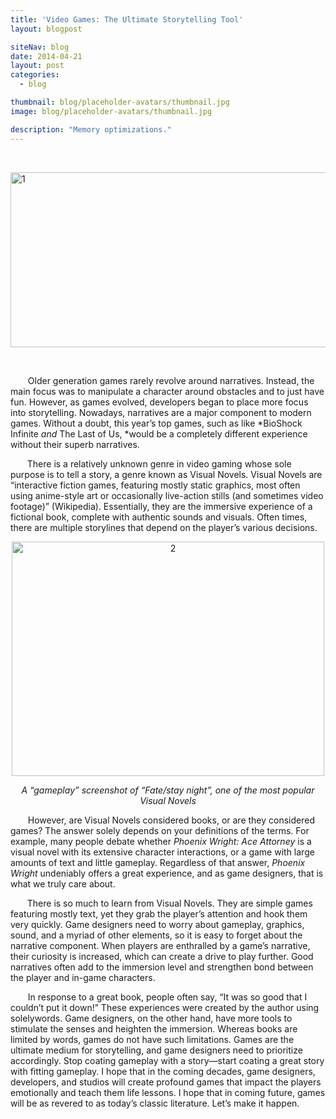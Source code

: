 ```yaml
---
title: 'Video Games: The Ultimate Storytelling Tool'
layout: blogpost

siteNav: blog
date: 2014-04-21
layout: post
categories:
  - blog

thumbnail: blog/placeholder-avatars/thumbnail.jpg
image: blog/placeholder-avatars/thumbnail.jpg

description: "Memory optimizations."
---
```


&nbsp;

[<img class=" wp-image-43 aligncenter" src="http://fsolace.files.wordpress.com/2014/04/1.jpg?w=500" alt="1" width="573" height="280" />][1]

&nbsp;

<span style="visibility:hidden;">+++</span>Older generation games rarely revolve around narratives. Instead, the main focus was to manipulate a character around obstacles and to just have fun. However, as games evolved, developers began to place more focus into storytelling. Nowadays, narratives are a major component to modern games. Without a doubt, this year’s top games, such as like *BioShock Infinite *and* The Last of Us, *would be a completely different experience without their superb narratives.

<span style="visibility:hidden;">+++</span>There is a relatively unknown genre in video gaming whose sole purpose is to tell a story, a genre known as Visual Novels. Visual Novels are “interactive fiction games, featuring mostly static graphics, most often using anime-style art or occasionally live-action stills (and sometimes video footage)” (Wikipedia). Essentially, they are the immersive experience of a fictional book, complete with authentic sounds and visuals. Often times, there are multiple storylines that depend on the player’s various decisions.

<p style="text-align:center;">
  <a href="http://fsolace.files.wordpress.com/2014/04/2.jpg"><img class="alignnone size-large wp-image-44" src="http://fsolace.files.wordpress.com/2014/04/2.jpg?w=500" alt="2" width="500" height="375" /></a>
</p>

<p style="text-align:center;">
  <em>A “gameplay” screenshot of “Fate/stay night”, one of the most popular Visual Novels</em>
</p>

<span style="visibility:hidden;">+++</span>However, are Visual Novels considered books, or are they considered games? The answer solely depends on your definitions of the terms. For example, many people debate whether *Phoenix Wright: Ace Attorney* is a visual novel with its extensive character interactions, or a game with large amounts of text and little gameplay. Regardless of that answer, *Phoenix Wright* undeniably offers a great experience, and as game designers, that is what we truly care about.

<span style="visibility:hidden;">+++</span>There is so much to learn from Visual Novels. They are simple games featuring mostly text, yet they grab the player’s attention and hook them very quickly. Game designers need to worry about gameplay, graphics, sound, and a myriad of other elements, so it is easy to forget about the narrative component. When players are enthralled by a game’s narrative, their curiosity is increased, which can create a drive to play further. Good narratives often add to the immersion level and strengthen bond between the player and in-game characters.

<span style="visibility:hidden;">+++</span>In response to a great book, people often say, “It was so good that I couldn’t put it down!” These experiences were created by the author using solelywords. Game designers, on the other hand, have more tools to stimulate the senses and heighten the immersion. Whereas books are limited by words, games do not have such limitations. Games are the ultimate medium for storytelling, and game designers need to prioritize accordingly. Stop coating gameplay with a story—start coating a great story with fitting gameplay. I hope that in the coming decades, game designers, developers, and studios will create profound games that impact the players emotionally and teach them life lessons. I hope that in coming future, games will be as revered to as today’s classic literature. Let’s make it happen.

 [1]: http://fsolace.files.wordpress.com/2014/04/1.jpg
